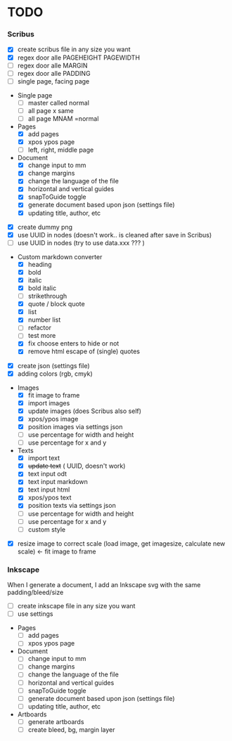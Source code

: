 # TODO

### Scribus

- [x] create scribus file in any size you want
- [x] regex door alle PAGEHEIGHT PAGEWIDTH
- [ ] regex door alle MARGIN
- [ ] regex door alle PADDING
- [ ] single page, facing page
- Single page
  - [ ] master called normal
  - [ ] all page x same
  - [ ] all page MNAM =normal
- Pages
  - [x] add pages
  - [x] xpos ypos page
  - [ ] left, right, middle page
- Document
  - [x] change input to mm
  - [x] change margins
  - [x] change the language of the file
  - [x] horizontal and vertical guides
  - [x] snapToGuide toggle
  - [x] generate document based upon json (settings file)
  - [x] updating title, author, etc
- [x] create dummy png
- [x] use UUID in nodes (doesn't work.. is cleaned after save in Scribus)
- [ ] use UUID in nodes (try to use data.xxx ??? )
- Custom markdown converter
  - [x] heading
  - [x] bold
  - [x] italic
  - [x] bold italic
  - [ ] strikethrough
  - [x] quote / block quote
  - [x] list
  - [x] number list
  - [ ] refactor
  - [ ] test more
  - [x] fix choose enters to hide or not
  - [x] remove html escape of (single) quotes
- [x] create json (settings file)
- [x] adding colors (rgb, cmyk)
- Images
  - [x] fit image to frame
  - [x] import images
  - [x] update images (does Scribus also self)
  - [x] xpos/ypos image
  - [x] position images via settings json
  - [ ] use percentage for width and height
  - [ ] use percentage for x and y
- Texts
  - [x] import text
  - [x] ~~update text~~ ( UUID, doesn't work)
  - [x] text input odt
  - [x] text input markdown
  - [x] text input html
  - [x] xpos/ypos text
  - [x] position texts via settings json
  - [ ] use percentage for width and height
  - [ ] use percentage for x and y
  - [ ] custom style
- [x] resize image to correct scale (load image, get imagesize, calculate new scale) <- fit image to frame

### Inkscape

When I generate a document, I add an Inkscape svg with the same padding/bleed/size

- [ ] create inkscape file in any size you want
- [ ] use settings
- Pages
  - [ ] add pages
  - [ ] xpos ypos page
- Document
  - [ ] change input to mm
  - [ ] change margins
  - [ ] change the language of the file
  - [ ] horizontal and vertical guides
  - [ ] snapToGuide toggle
  - [ ] generate document based upon json (settings file)
  - [ ] updating title, author, etc
- Artboards
  - [ ] generate artboards
  - [ ] create bleed, bg, margin layer

